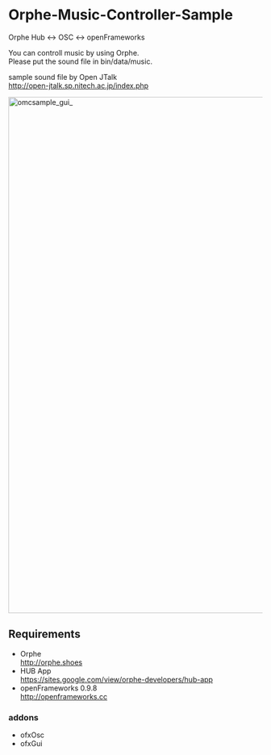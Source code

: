 # Orphe-Music-Controller-Sample
Orphe Hub &lt;-> OSC &lt;-> openFrameworks

You can controll music by using Orphe.  
Please put the sound file in bin/data/music.

sample sound file by Open JTalk  
http://open-jtalk.sp.nitech.ac.jp/index.php

<img width="1024" alt="omcsample_gui_" src="https://user-images.githubusercontent.com/9309605/29305313-0e1b2172-81d3-11e7-87d1-cfbc550d6141.png">

## Requirements
- Orphe  
http://orphe.shoes
- HUB App  
https://sites.google.com/view/orphe-developers/hub-app
- openFrameworks 0.9.8  
http://openframeworks.cc
### addons
- ofxOsc
- ofxGui
